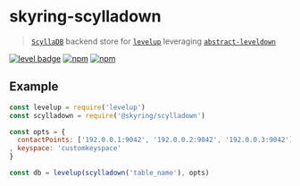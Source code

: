 # skyring-scylladown

> [`ScyllaDB`] backend store for [`levelup`] leveraging [`abstract-leveldown`]

[![level badge][level-badge]](https://github.com/level/awesome)
[![npm](https://img.shields.io/npm/v/@skyring-scylladown.svg?style=flat-square)](https://github.com/esatterwhite/skyring-scylladown)
[![npm](https://img.shields.io/npm/l/@skyring/scylladown.svg?style=flat-square)](https://github.com/esatterwhite/skyring-scylladown/blob/master/LICENSE)

## Example

```javascript
const levelup = require('levelup')
const scylladown = require('@skyring/scylladown')

const opts = {
  contactPoints: ['192.0.0.1:9042', '192.0.0.2:9042', '192.0.0.3:9042']
, keyspace: 'customkeyspace'
}

const db = levelup(scylladown('table_name'), opts)
```

[`ScyllaDB`]: https://github.com/Level/abstract-leveldown
[`abstract-leveldown`]: https://github.com/Level/levelup
[level-badge]: http://leveldb.org/img/badge.svg
[`levelup`]: https://github.com/Level/levelup
